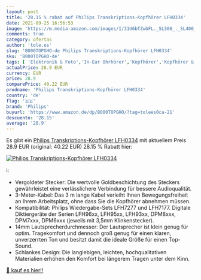 ```yaml
---
layout: post
title: '28.15 % rabat auf Philips Transkriptions-Kopfhörer LFH0334'
date: 2021-09-25 16:56:53
image: 'https://m.media-amazon.com/images/I/31U6bTZwbFL._SL500_._SL400_.jpg'
comments: true
category: ofertas
author: 'tole.es'
slug: 'B000TOPGHO-de Philips Transkriptions-Kopfhörer LFH0334'
sku: 'B000TOPGHO-de'
tags: [ 'Elektronik & Foto','In-Ear Ohrhörer','Kopfhörer','Kopfhörer & Zubehör','philips', ]
actualPrice: 28.9 EUR
currency: EUR
price: 28.9
comparePrice: 40.22 EUR
prodname: 'Philips Transkriptions-Kopfhörer LFH0334'
country: 'de'
flag: '🇩🇪'
brand: 'Philips'
buyurl: 'https://www.amazon.de/dp/B000TOPGHO/?tag=tolees0ca-21'
descuento: '28.15'
average: '28.9'
---
```


Es gibt ein [Philips Transkriptions-Kopfhörer LFH0334](https://www.amazon.de/dp/B000TOPGHO/?tag=tolees0ca-21) mit aktuellem Preis 28.9 EUR (original: 40.22 EUR) 28.15 % Rabatt hier:

[![Philips Transkriptions-Kopfhörer LFH0334](https://m.media-amazon.com/images/I/31U6bTZwbFL._SL500_._SL400_.jpg)](https://www.amazon.de/dp/B000TOPGHO/?tag=tolees0ca-21)

ℹ️:

- Vergoldeter Stecker: Die wertvolle Goldbeschichtung des Steckers gewährleistet eine verlässlichere Verbindung für bessere Audioqualität.
- 3-Meter-Kabel: Das 3 m lange Kabel verleiht Ihnen Bewegungsfreiheit an Ihrem Arbeitsplatz, ohne dass Sie die Kopfhörer abnehmen müssen.
- Kompatibilität: Philips Wiedergabe-Sets LFH7277 und LFH7177. Digitale Diktiergeräte der Serien LFH96xx, LFH95xx, LFH93xx, DPM8xxx, DPM7xxx, DPM6xxx (jeweils mit 3,5mm Klinkenstecker).
- 14mm Lautsprecherdurchmesser: Der Lautsprecher ist klein genug für optim. Tragekomfort und dennoch groß genug für einen klaren, unverzerrten Ton und besitzt damit die ideale Größe für einen Top-Sound.
- Schlankes Design: Die langlebigen, leichten, hochqualitativen Materialien erhöhen den Komfort bei längerem Tragen unter dem Kinn.

[🛒 kauf es hier!!](https://www.amazon.de/dp/B000TOPGHO/?tag=tolees0ca-21)
